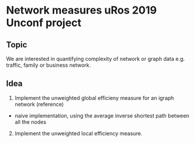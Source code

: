 # Network measures uRos 2019 Unconf project

## Topic

We are interested in quantifying complexity of network or graph data e.g. traffic, family or business network.


## Idea

1) Implement the unweighted global efficieny measure for an igraph network (reference)
- naive implementation, using the average inverse shortest path between all the nodes
2) Implement the unweighted local efficiency measure.

